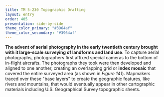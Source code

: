 ```yaml
---
title: TM 5-230 Topographic Drafting
layout: entry
order: 405
presentation: side-by-side
theme_color_primary: "#3964af"
theme_color_secondary: "#3964af"
---
```


**The advent of aerial photography in the early twentieth century brought with it large-scale surveying of landforms and land use**. To capture aerial photographs, photographers first affixed special cameras to the bottom of in-flight aircrafts. The photographs they took were then developed and aligned to one another, creating an overlapping grid or **index mosaic** that covered the entire surveyed area (as shown in *Figure 141*). Mapmakers traced over these "base layers" to create the geographic features, like rivers and mountains, that would eventually appear in other cartographic materials including U.S. Geographical Survey topographic sheets.